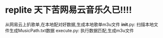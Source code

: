 # replite 天下苦网易云音乐久已!!!!
从网易云上扒歌单,在本地配对好数据,生成本地歌单m3u文件
 __init__.py: 扫描本地文件生成MusicPath.txt数据
 execute.py: 执行数据匹配,生成m3u文件
